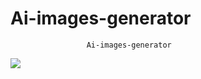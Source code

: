 # Ai-images-generator
                     Ai-images-generator
![]([https://github.com/mkhaled146/CODSOFT--Tasks/blob/main/iros.jpg](https://github.com/mkhaled146/Ai-images-generator/blob/main/Best-AI-Art-Generator-websites.jpg)https://github.com/mkhaled146/Ai-images-generator/blob/main/Best-AI-Art-Generator-websites.jpg)

